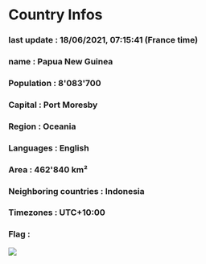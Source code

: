 # Country  Infos
### last update : 18/06/2021, 07:15:41 (France time)

### name : Papua New Guinea
### Population : 8'083'700
### Capital : Port Moresby
### Region : Oceania
### Languages : English
### Area : 462'840 km²
### Neighboring countries : Indonesia
### Timezones : UTC+10:00

### Flag :
![](https://restcountries.eu/data/png.svg)